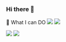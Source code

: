 ### Hi there 👋

🌱 What I can DO
<Languages>
 <img src="https://img.shields.io/badge/C++-00599C?style=flat&logo=cplusplus&logoColor=black"/>
 <img src="https://img.shields.io/badge/C#-239120?style=flat&logo=csharp&logoColor=black"/>

<Tools>
 <img src="https://img.shields.io/badge/Unreal-0E1128?style=flat&logo=unrealengine&logoColor=black"/>
 <img src="https://img.shields.io/badge/Unity-FFFFFF?style=flat&logo=unrealengine&logoColor=black"/>
<!--
**wjp229/wjp229** is a ✨ _special_ ✨ repository because its `README.md` (this file) appears on your GitHub profile.

Here are some ideas to get you started:

- 🔭 I’m currently working on ...
- 
- 👯 I’m looking to collaborate on ...
- 🤔 I’m looking for help with ...
- 💬 Ask me about ...
- 📫 How to reach me: ...
- 😄 Pronouns: ...
- ⚡ Fun fact: ...
-->
